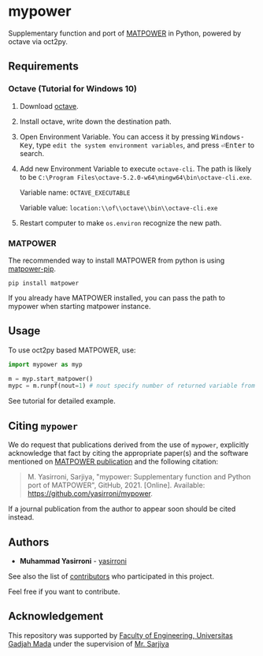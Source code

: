 # mypower

Supplementary function and port of [MATPOWER](https://github.com/MATPOWER/matpower) in Python, powered by octave via oct2py.

## Requirements

### Octave (Tutorial for Windows 10)

1. Download [octave](https://www.gnu.org/software/octave/download.html).

2. Install octave, write down the destination path.

3. Open Environment Variable. You can access it by pressing <kbd>Windows-Key</kbd>, type `edit the system environment variables`, and press <kbd>&#9166;Enter</kbd> to search.

4. Add new Environment Variable to execute `octave-cli`. The path is likely to be `C:\Program Files\octave-5.2.0-w64\mingw64\bin\octave-cli.exe`.

    Variable name: `OCTAVE_EXECUTABLE`

    Variable value: `location:\\of\\octave\\bin\\octave-cli.exe`

5. Restart computer to make `os.environ` recognize the new path.

### MATPOWER

The recommended way to install MATPOWER from python is using [matpower-pip](https://github.com/yasirroni/matpower-pip).

```plaintext
pip install matpower
```

If you already have MATPOWER installed, you can pass the path to mypower when starting matpower instance.

## Usage

To use oct2py based MATPOWER, use:

```python
import mypower as myp

m = myp.start_matpower()
mypc = m.runpf(nout=1) # nout specify number of returned variable from Octave
```

See tutorial for detailed example.

## Citing `mypower`

We do request that publications derived from the use of `mypower`, explicitly acknowledge that fact by citing the appropriate paper(s) and the software mentioned on [MATPOWER publication](https://github.com/MATPOWER/matpower#citing-matpower) and the following citation:

> M. Yasirroni, Sarjiya, "mypower: Supplementary function and Python port of MATPOWER", GitHub, 2021. [Online]. Available: https://github.com/yasirroni/mypower.

If a journal publication from the author to appear soon should be cited instead.

## Authors

* **Muhammad Yasirroni** - [yasirroni](https://github.com/yasirroni)

See also the list of [contributors](https://github.com/yasirroni/mypower/graphs/contributors) who participated in this project.

Feel free if you want to contribute.

## Acknowledgement

This repository was supported by [Faculty of Engineering, Universitas Gadjah Mada](https://ft.ugm.ac.id/en/) under the supervision of [Mr. Sarjiya](https://www.researchgate.net/profile/Sarjiya_Sarjiya)